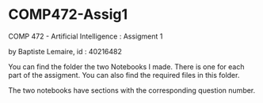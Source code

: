 # COMP472-Assig1
COMP 472 - Artificial Intelligence : Assigment 1

by Baptiste Lemaire, id : 40216482




You can find the folder the two Notebooks I made. There is one for each part of the assigment.
You can also find the required files in this folder.

The two notebooks have sections with the corresponding question number.

